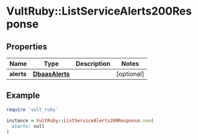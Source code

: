 # VultRuby::ListServiceAlerts200Response

## Properties

| Name | Type | Description | Notes |
| ---- | ---- | ----------- | ----- |
| **alerts** | [**DbaasAlerts**](DbaasAlerts.md) |  | [optional] |

## Example

```ruby
require 'vult_ruby'

instance = VultRuby::ListServiceAlerts200Response.new(
  alerts: null
)
```

